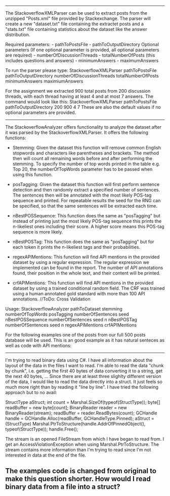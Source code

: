 -------------------------------------------------------------------------------------------------------------------------------------------

The StackoverflowXMLParser can be used to extract posts from the unzipped "Posts.xml" file provided by Stackexchange.
The parser will create a new "dataset.txt" file containing the extractet posts and a "stats.txt" file containing statistics about the dataset like the answer distribution. 
	 
 Required parameters:
	  	- pathToPostsFile
	 	- pathToOutputDirectory
 Optional parameters (If one optional parameter is provided, all optional parameters are required)
	 	- numberOfDiscussionThreads
	 	- totalNumberOfPosts (this includes questions and answers)
	 	- minimumAnswers
	 	- maximumAnswers
	 	
To run the parser please type:
StackoverflowXMLParser pathToPostsFile pathToOutputDirectory numberOfDiscussionThreads totalNumberOfPosts minimumAnswers maximiumAnswers 
	
For the assignment we extracted 900 total posts from 200 discussion threads, with each thread having at least 4 and at most 7 answers.
The command would look like this:
StackoverflowXMLParser pathToPostsFile pathToOutputDirectory 200 900 4 7
These are also the default values if no optional parameters are provided.
	
-------------------------------------------------------------------------------------------------------------------------------------------	
 
 The StackoverflowAnalyzer offers functionality to analyze the dataset after it was parsed by the StackoverflowXMLParser.
 It offers the following functions:
- Stemming: Given the dataset this function will remove common English stopwords and characters like parentheses and brackets. The method then will count all remaining words before and after performing the stemming. To specify the number of top words printed in the table e.g. Top 20, the numberOfTopWords parameter has to be passed when using this function.
- posTagging: Given the dataset this function will first perform sentence detection and then randomly extract a specified number of 				  sentences. The sentences then will be annotated with the most likely POS-tag sequence and printed. For repeatable results 				  the seed for the RNG can be specified, so that the same sentences will be extracted each time.
- nBestPOSSequence: This function does the same as "posTagging" but instead of printing just the most likely POS-tag sequence this prints the n-likeliest ones including their score. A higher score means this POS-tag sequence is more likely. 

- nBestPOSTag: This function does the same as "posTagging" but for each token it prints the n-likeliest tags and their probabilities.
	 
- regexAPIMentions: This function will find API mentions in the provided dataset by using a regular expression. The regular expression we implemented can be found in the report. The number of API annotations found, their position in the whole text, and their content will be printed.
 
- crfAPIMentions: This function will find API mentions in the provided dataset by using a trained conditional random field. The CRF was trained using a human annotated gold standard with more than 100 API annotations.  //ToDo: Cross Validation
					  
Usage:
StackoverflowAnalyzer pathToDataset
										stemming 		 numberOfTopWords 
										posTagging 		 numberOfSentences seed
										nBestPOSSequence numberOfSentences seed n
										nBestPOSTag 	 numberOfSentences seed n 
  										regexAPIMentions
 										crfAPIMentions		
 											
For the following examples one of the posts from our full 500 posts database will be used. This is an good example as it has natural senteces as well as code with API mentions: 

------------------------------------------------------------------------------------------------------------------------------------------------------
I'm trying to read binary data using C#. I have all information about the layout of the data in the files I want to read. I'm able to read the data "chunk by chunk", i.e. getting the first 40 bytes of data converting it to a string, get the next 40 bytes, ...
Since there are at least three slighlty different version of the data, I would like to read the data directly into a struct. It just feels so much more right than by reading it "line by line".
I have tried the following approach but to no avail:

StructType aStruct;
int count = Marshal.SizeOf(typeof(StructType));
byte[] readBuffer = new byte[count];
BinaryReader reader = new BinaryReader(stream);
readBuffer = reader.ReadBytes(count);
GCHandle handle = GCHandle.Alloc(readBuffer, GCHandleType.Pinned);
aStruct = (StructType) Marshal.PtrToStructure(handle.AddrOfPinnedObject(), typeof(StructType));
handle.Free();

The stream is an opened FileStream from which I have began to read from. I get an AccessViolationException when using Marshal.PtrToStructure.
The stream contains more information than I'm trying to read since I'm not interested in data at the end of the file.

The examples code is changed from original to make this question shorter.
How would I read binary data from a file into a struct?
-------------------------------------------------------------------------------------------------------------------------------------------------------
 														